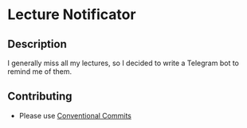 # Lecture Notificator

## Description
I generally miss all my lectures, so I decided to write a Telegram bot to remind me of them.

## Contributing
  * Please use [Conventional Commits](https://www.conventionalcommits.org/)

